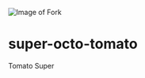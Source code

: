 ![Image of Fork](https://img.shields.io/github/forks/khairulcs/super-octo-tomato?style=social)

# super-octo-tomato
Tomato Super
